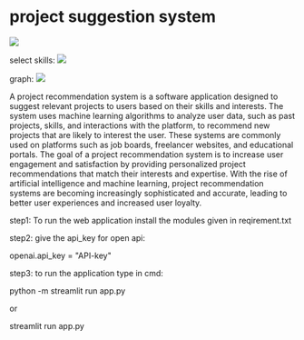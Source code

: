 # project suggestion system

<img src=https://user-images.githubusercontent.com/86301469/226154091-b54f035f-fee5-4d91-bc0f-3a637f1307de.png>

select skills:
<img src=https://user-images.githubusercontent.com/86301469/226154180-01da5276-a7cf-442d-a3c8-2bf016fc4b3e.png>

graph:
<img src=https://user-images.githubusercontent.com/86301469/226154277-b882baec-6f39-483f-94d3-01c75e7ee8bd.png>


A project recommendation system is a software application designed to suggest relevant projects to users based on their skills and interests. The system uses machine learning algorithms to analyze user data, such as past projects, skills, and interactions with the platform, to recommend new projects that are likely to interest the user.
These systems are commonly used on platforms such as job boards, freelancer websites, and educational portals. The goal of a project recommendation system is to increase user engagement and satisfaction by providing personalized project recommendations that match their interests and expertise.
 With the rise of artificial intelligence and machine learning, project recommendation systems are becoming increasingly sophisticated and accurate, leading to better user experiences and increased user loyalty.
 
 step1:
 To run the web application install the modules given in reqirement.txt
 
 step2:
 give the api_key for open api:
 
 openai.api_key = "API-key"
 
 step3:
 to run the application type in cmd:
 
 python -m streamlit run app.py
 
 or
 
 streamlit run app.py
 
 
 
 
 
